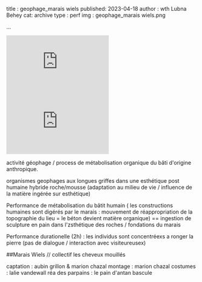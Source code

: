 title : geophage_marais wiels
published: 2023-04-18
author : wth Lubna Behey
cat: archive
type : perf
img : geophage_marais wiels.png

...

      
<script src="static/bryophyte3d.js"></script>    


<iframe width="270" height="157" src="https://www.youtube.com/embed/uJHX8DNxuPc?controls=0&autoplay=1&mute=1&start=4" title="YouTube video player" frameborder="0" allow="accelerometer; autoplay; clipboard-write; encrypted-media; gyroscope; picture-in-picture; web-share" allowfullscreen></iframe>


<iframe width="270" height="157" src="https://www.youtube.com/embed/fJxueGVcHEk?controls=0&autoplay=1&mute=1" title="YouTube video player" frameborder="0" allow="accelerometer; autoplay; clipboard-write; encrypted-media; gyroscope; picture-in-picture; web-share" allowfullscreen></iframe>

activité géophage / process de métabolisation organique du bâti d'origine anthropique.

 organismes  geophages aux longues griffes dans une esthétique post humaine hybride roche/mousse (adaptation au milieu de vie / influence de la matière ingérée sur esthétique) 
    
Performance de métabolisation  du bâtit humain ( les constructions humaines sont digérés par le marais : mouvement de réappropriation de la topographie du lieu = le béton devient matière organique) == ingestion de sculpture en pain dans l'zsthétique des roches / fondations du marais 

Performance durationelle (2h) : les individus sont concentréexs a ronger la pierre (pas de dialogue / interaction avec visiteureusex)





##Marais Wiels // collectif les cheveux mouillés 

captation : aubin grillon & marion chazal
montage : marion chazal
costumes : lalie vandewall
réa des parpains : le pain d'antan bascule 